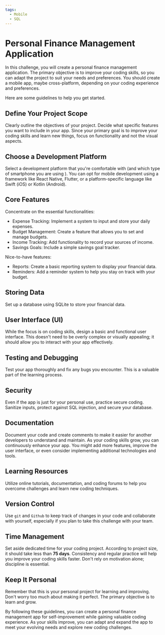 ```yaml
---
tags:
  - Mobile
  - SQL
---
```


# Personal Finance Management Application

In this challenge, you will create a personal finance management application. The primary objective is to improve your coding skills, so you can adapt the project to suit your needs and preferences. You should create a mobile app, maybe cross-platform, depending on your coding experience and preferences.

Here are some guidelines to help you get started.

## Define Your Project Scope

Clearly outline the objectives of your project. Decide what specific features you want to include in your app. Since your primary goal is to improve your coding skills and learn new things, focus on functionality and not the visual aspects.

## Choose a Development Platform

Select a development platform that you're comfortable with (and which type of smartphone you are using ). You can opt for mobile development using a framework like React Native, Flutter, or a platform-specific language like Swift (iOS) or Kotlin (Android).

## Core Features

Concentrate on the essential functionalities:

- Expense Tracking: Implement a system to input and store your daily expenses.
- Budget Management: Create a feature that allows you to set and manage budgets.
- Income Tracking: Add functionality to record your sources of income.
- Savings Goals: Include a simple savings goal tracker.

Nice-to-have features:

- Reports: Create a basic reporting system to display your financial data.
- Reminders: Add a reminder system to help you stay on track with your budget.

## Storing Data

Set up a database using SQLite to store your financial data.

## User Interface (UI)

While the focus is on coding skills, design a basic and functional user interface. This doesn't need to be overly complex or visually appealing; it should allow you to interact with your app effectively.

## Testing and Debugging

Test your app thoroughly and fix any bugs you encounter. This is a valuable part of the learning process.

## Security

Even if the app is just for your personal use, practice secure coding. Sanitize inputs, protect against SQL injection, and secure your database.

## Documentation

Document your code and create comments to make it easier for another developers to understand and maintain.
As your coding skills grow, you can continuously enhance your app. You might add more features, improve the user interface, or even consider implementing additional technologies and tools.

## Learning Resources

Utilize online tutorials, documentation, and coding forums to help you overcome challenges and learn new coding techniques.

## Version Control

Use `git` and `Github` to keep track of changes in your code and collaborate with yourself, especially if you plan to take this challenge with your team.

## Time Management

Set aside dedicated time for your coding project. According to project size, it should take less than **75 days**. Consistency and regular practice will help you improve your coding skills faster. Don't rely on motivation alone; discipline is essential.

## Keep It Personal

Remember that this is your personal project for learning and improving. Don't worry too much about making it perfect. The primary objective is to learn and grow.

By following these guidelines, you can create a personal finance management app for self-improvement while gaining valuable coding experience. As your skills improve, you can adapt and expand the app to meet your evolving needs and explore new coding challenges.